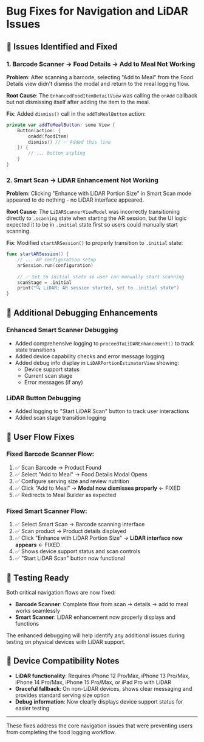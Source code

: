 # Bug Fixes for Navigation and LiDAR Issues

## 🐛 Issues Identified and Fixed

### 1. **Barcode Scanner → Food Details → Add to Meal Not Working**
**Problem**: After scanning a barcode, selecting "Add to Meal" from the Food Details view didn't dismiss the modal and return to the meal logging flow.

**Root Cause**: The `EnhancedFoodItemDetailView` was calling the `onAdd` callback but not dismissing itself after adding the item to the meal.

**Fix**: Added `dismiss()` call in the `addToMealButton` action:
```swift
private var addToMealButton: some View {
    Button(action: {
        onAdd(foodItem)
        dismiss() // ✅ Added this line
    }) {
        // ... button styling
    }
}
```

### 2. **Smart Scan → LiDAR Enhancement Not Working** 
**Problem**: Clicking "Enhance with LiDAR Portion Size" in Smart Scan mode appeared to do nothing - no LiDAR interface appeared.

**Root Cause**: The `LiDARScannerViewModel` was incorrectly transitioning directly to `.scanning` state when starting the AR session, but the UI logic expected it to be in `.initial` state first so users could manually start scanning.

**Fix**: Modified `startARSession()` to properly transition to `.initial` state:
```swift
func startARSession() {
    // ... AR configuration setup
    arSession.run(configuration)
    
    // ✅ Set to initial state so user can manually start scanning
    scanStage = .initial
    print("🔍 LiDAR: AR session started, set to .initial state")
}
```

## 🔧 Additional Debugging Enhancements

### Enhanced Smart Scanner Debugging
- Added comprehensive logging to `proceedToLiDAREnhancement()` to track state transitions
- Added device capability checks and error message logging
- Added debug info display in `LiDARPortionEstimatorView` showing:
  - Device support status
  - Current scan stage  
  - Error messages (if any)

### LiDAR Button Debugging
- Added logging to "Start LiDAR Scan" button to track user interactions
- Added scan stage transition logging

## 🎯 User Flow Fixes

### Fixed Barcode Scanner Flow:
1. ✅ Scan Barcode → Product Found
2. ✅ Select "Add to Meal" → Food Details Modal Opens
3. ✅ Configure serving size and review nutrition
4. ✅ Click "Add to Meal" → **Modal now dismisses properly** ← FIXED
5. ✅ Redirects to Meal Builder as expected

### Fixed Smart Scanner Flow:
1. ✅ Select Smart Scan → Barcode scanning interface
2. ✅ Scan product → Product details displayed
3. ✅ Click "Enhance with LiDAR Portion Size" → **LiDAR interface now appears** ← FIXED
4. ✅ Shows device support status and scan controls
5. ✅ "Start LiDAR Scan" button now functional

## 🚀 Testing Ready

Both critical navigation flows are now fixed:
- **Barcode Scanner**: Complete flow from scan → details → add to meal works seamlessly
- **Smart Scanner**: LiDAR enhancement now properly displays and functions

The enhanced debugging will help identify any additional issues during testing on physical devices with LiDAR support.

## 📱 Device Compatibility Notes

- **LiDAR functionality**: Requires iPhone 12 Pro/Max, iPhone 13 Pro/Max, iPhone 14 Pro/Max, iPhone 15 Pro/Max, or iPad Pro with LiDAR
- **Graceful fallback**: On non-LiDAR devices, shows clear messaging and provides standard serving size option
- **Debug information**: Now clearly displays device support status for easier testing

---

These fixes address the core navigation issues that were preventing users from completing the food logging workflow.
